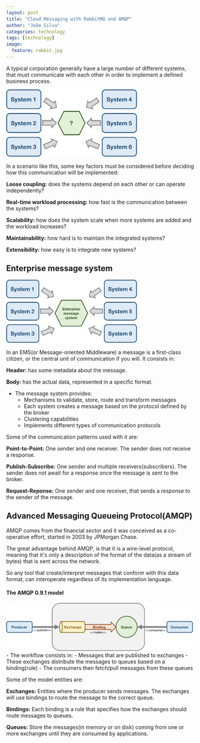 ```yaml
---
layout: post
title: "Cloud Messaging with RabbitMQ and AMQP"
author: "João Silva"
categories: technology
tags: [technology]
image:
  feature: rabbit.jpg
---
```

A typical corporation generally have a large number of different systems, that must communicate with each other in order to implement a defined business process.

<img src="/assets/img/enterprise-message-1.png" width="350">

In a scenario like this, some key factors must be considered before deciding how this communication will be implemented:

**Loose coupling:** does the systems depend on each other or can operate independently?

**Real-time workload processing:** how fast is the communication between the systems?

**Scalability:** how does the system scale when more systems are added and the workload increases?

**Maintainability:** how hard is to maintain the integrated systems?

**Extensibility:** how easy is to integrate new systems?
&nbsp;&nbsp;
## Enterprise message system
<img src="/assets/img/enterprise-message-2.png" width="350">

In an EMS(or Message-oriented Middleware) a message is a first-class citizen, or the central unit of communication if you will. It consists in:

**Header:** has some metadata about the message.

**Body:** has the actual data, represented in a specific format.

- The message system provides:
    - Mechanisms to validate, store, route and transform messages
    - Each system creates a message based on the protocol defined by the broker
    - Clustering capabilities
    - Implements different types of communication protocols

Some of the communication patterns used with it are:

**Point-to-Point:** One sender and one receiver. The sender does not receive a response.

**Publish-Subscribe:** One sender and multiple receivers(subscribers). The sender does not await for a response once the message is sent to the broker.

**Request-Reponse:** One sender and one receiver, that sends a response to the sender of the message.
&nbsp;&nbsp;
## Advanced Messaging Queueing Protocol(AMQP)
AMQP comes from the financial sector and it was conceived as a co-operative effort, started in 2003 by JPMorgan Chase.

The great advantage behind AMQP, is that it is a wire-level protocol, meaning that it's only a description of the format of the data(as a stream of bytes) that is sent across the network.

So any tool that create/interpret messages that conform with this data format, can interoperate regardless of its implementation language.

#### The AMQP 0.9.1 model
<img src="/assets/img/amqp-model.png" width="500">
- The workflow consists in:
  - Messages that are published to exchanges
  - These exchanges distribute the messages to queues based on a binding(rule)
  - The consumers then fetch/pull messages from these queues

Some of the model entities are:

**Exchanges:** Entities where the producer sends messages. The exchanges will use bindings to route the message to the correct queue.

**Bindings:** Each binding is a rule that specifies how the exchanges should route messages to queues.

**Queues:** Store the messages(in memory or on disk) coming from one or more exchanges until they are consumed by applications.
